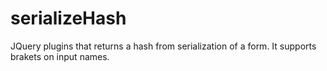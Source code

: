 serializeHash
=============

JQuery plugins that returns a hash from serialization of a form. It supports brakets on input names.